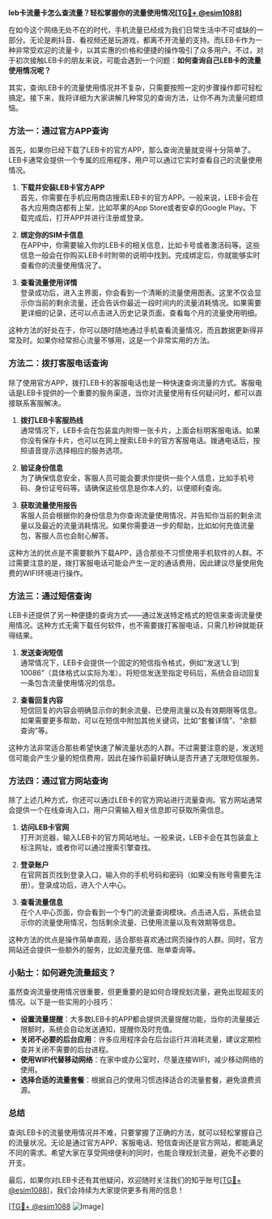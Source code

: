 **leb卡流量卡怎么查流量？轻松掌握你的流量使用情况[[TG💪+ @esim1088](https://t.me/s/esim1088)]**

在如今这个网络无处不在的时代，手机流量已经成为我们日常生活中不可或缺的一部分。无论是刷抖音、看视频还是玩游戏，都离不开流量的支持。而LEB卡作为一种非常受欢迎的流量卡，以其实惠的价格和便捷的操作吸引了众多用户。不过，对于初次接触LEB卡的朋友来说，可能会遇到一个问题：**如何查询自己LEB卡的流量使用情况呢？**

其实，查询LEB卡的流量使用情况并不复杂，只需要按照一定的步骤操作即可轻松搞定。接下来，我将详细为大家讲解几种常见的查询方法，让你不再为流量问题烦恼。

### 方法一：通过官方APP查询

首先，如果你已经下载了LEB卡的官方APP，那么查询流量就变得十分简单了。LEB卡通常会提供一个专属的应用程序，用户可以通过它实时查看自己的流量使用情况。

1. **下载并安装LEB卡官方APP**  
   首先，你需要在手机应用商店搜索LEB卡的官方APP。一般来说，LEB卡会在各大应用商店都有上架，比如苹果的App Store或者安卓的Google Play。下载完成后，打开APP并进行注册或登录。

2. **绑定你的SIM卡信息**  
   在APP中，你需要输入你的LEB卡的相关信息，比如卡号或者激活码等。这些信息一般会在你购买LEB卡时附带的说明中找到。完成绑定后，你就能够实时查看你的流量使用情况了。

3. **查看流量使用详情**  
   登录成功后，进入主界面，你会看到一个清晰的流量使用图表。这里不仅会显示你当前的剩余流量，还会告诉你最近一段时间内的流量消耗情况。如果需要更详细的记录，还可以点击进入历史记录页面，查看每个月的流量使用明细。

这种方法的好处在于，你可以随时随地通过手机查看流量情况，而且数据更新得非常及时。如果你经常担心流量不够用，这是一个非常实用的方法。

### 方法二：拨打客服电话查询

除了使用官方APP，拨打LEB卡的客服电话也是一种快速查询流量的方式。客服电话是LEB卡提供的一个重要的服务渠道，当你对流量使用有任何疑问时，都可以直接联系客服解决。

1. **拨打LEB卡客服热线**  
   通常情况下，LEB卡会在包装盒内附带一张卡片，上面会标明客服电话。如果你没有保存卡片，也可以在网上搜索LEB卡的官方客服电话。拨通电话后，按照语音提示选择相应的服务选项。

2. **验证身份信息**  
   为了确保信息安全，客服人员可能会要求你提供一些个人信息，比如手机号码、身份证号码等。请确保这些信息是你本人的，以便顺利查询。

3. **获取流量使用报告**  
   客服人员会根据你的身份信息为你查询流量使用情况，并告知你当前的剩余流量以及最近的流量消耗情况。如果你需要进一步的帮助，比如如何充值流量包，客服人员也会耐心解答。

这种方法的优点是不需要额外下载APP，适合那些不习惯使用手机软件的人群。不过需要注意的是，拨打客服电话可能会产生一定的通话费用，因此建议尽量使用免费的WIFI环境进行操作。

### 方法三：通过短信查询

LEB卡还提供了另一种便捷的查询方式——通过发送特定格式的短信来查询流量使用情况。这种方式无需下载任何软件，也不需要拨打客服电话，只需几秒钟就能获得结果。

1. **发送查询短信**  
   通常情况下，LEB卡会提供一个固定的短信指令格式，例如“发送‘LL’到10086”（具体格式以实际为准）。将短信发送至指定号码后，系统会自动回复一条包含流量使用情况的信息。

2. **查看回复内容**  
   短信回复的内容会明确显示你的剩余流量、已使用流量以及有效期限等信息。如果需要更多帮助，可以在短信中附加其他关键词，比如“套餐详情”、“余额查询”等。

这种方法非常适合那些希望快速了解流量状态的人群。不过需要注意的是，发送短信可能会产生少量的短信费用，因此在操作前最好确认是否开通了无限短信服务。

### 方法四：通过官方网站查询

除了上述几种方式，你还可以通过LEB卡的官方网站进行流量查询。官方网站通常会提供一个在线查询入口，用户只需输入相关信息即可获取所需信息。

1. **访问LEB卡官网**  
   打开浏览器，输入LEB卡的官方网站地址。一般来说，LEB卡会在其包装盒上标注网址，或者你可以通过搜索引擎查找。

2. **登录账户**  
   在官网首页找到登录入口，输入你的手机号码和密码（如果没有账号需要先注册）。登录成功后，进入个人中心。

3. **查看流量信息**  
   在个人中心页面，你会看到一个专门的流量查询模块。点击进入后，系统会显示你的流量使用情况，包括剩余流量、已使用流量以及有效期等信息。

这种方法的优点是操作简单直观，适合那些喜欢通过网页操作的人群。同时，官方网站还会提供一些额外的服务，比如流量充值、账单查询等。

### 小贴士：如何避免流量超支？

虽然查询流量使用情况很重要，但更重要的是如何合理规划流量，避免出现超支的情况。以下是一些实用的小技巧：

- **设置流量提醒**：大多数LEB卡的APP都会提供流量提醒功能，当你的流量接近限额时，系统会自动发送通知，提醒你及时充值。
- **关闭不必要的后台应用**：许多应用程序会在后台运行并消耗流量，建议定期检查并关闭不需要的后台进程。
- **使用WIFI代替移动网络**：在家中或办公室时，尽量连接WIFI，减少移动网络的使用。
- **选择合适的流量套餐**：根据自己的使用习惯选择适合的流量套餐，避免浪费资源。

### 总结

查询LEB卡的流量使用情况并不难，只要掌握了正确的方法，就可以轻松掌握自己的流量状况。无论是通过官方APP、客服电话、短信查询还是官方网站，都能满足不同的需求。希望大家在享受网络便利的同时，也能合理规划流量，避免不必要的开支。

最后，如果你对LEB卡还有其他疑问，欢迎随时关注我们的知乎账号[[TG💪+ @esim1088](https://t.me/s/esim1088)]，我们会持续为大家提供更多有用的信息！ 

[[TG💪+ @esim1088](https://t.me/s/esim1088) ![Image](https://i.postimg.cc/4NQfJmqS/Snipaste-2025-05-13-00-14-12.png)]